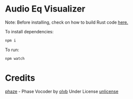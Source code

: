 # Audio Eq Visualizer

Note: Before installing, check on how to build Rust code [here.](./wasm-eq/README.md)

To install dependencies:

```bash
npm i
```

To run:

```bash
npm watch
```

# Credits
[phaze](https://github.com/olvb/phaze/) - Phase Vocoder by [olvb](https://github.com/olvb/) Under License [unlicense](https://unlicense.org/)
